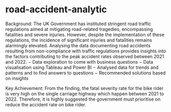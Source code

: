 # road-accident-analytic

Background: The UK Government has instituted stringent road traffic regulations aimed at mitigating road-related tragedies, encompassing fatalities and severe injuries. However, despite the implementation of these regulations, the incidence of significant injuries and fatalities remains alarmingly elevated. Analysing the data documenting road accidents resulting from non-compliance with traffic regulations provides insights into the factors contributing to the peak accident rates observed between 2021 and 2022.
−	Data exploration to come with business questions
−	Data visualisation using Tableau and Power BI
−	Analysed data for trends and patterns and to find answers to questions
−	Recommended solutions based on insights

Key Achievement: From the finding, the fatal severity rate for the bike rider is very high on the single carriage highway which happen between 2021 to 2022. Therefore, it is highly suggested the government must prioritise on reduce the accident rate on bike rider.
